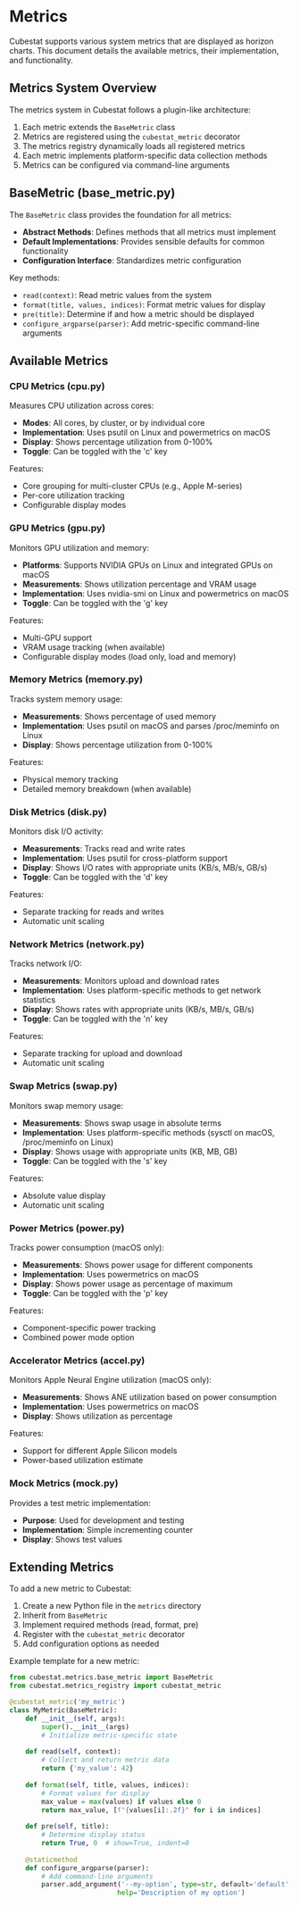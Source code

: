 # Metrics

Cubestat supports various system metrics that are displayed as horizon charts. This document details the available metrics, their implementation, and functionality.

## Metrics System Overview

The metrics system in Cubestat follows a plugin-like architecture:

1. Each metric extends the `BaseMetric` class
2. Metrics are registered using the `cubestat_metric` decorator
3. The metrics registry dynamically loads all registered metrics
4. Each metric implements platform-specific data collection methods
5. Metrics can be configured via command-line arguments

## BaseMetric (base_metric.py)

The `BaseMetric` class provides the foundation for all metrics:

- **Abstract Methods**: Defines methods that all metrics must implement
- **Default Implementations**: Provides sensible defaults for common functionality
- **Configuration Interface**: Standardizes metric configuration

Key methods:
- `read(context)`: Read metric values from the system
- `format(title, values, indices)`: Format metric values for display
- `pre(title)`: Determine if and how a metric should be displayed
- `configure_argparse(parser)`: Add metric-specific command-line arguments

## Available Metrics

### CPU Metrics (cpu.py)

Measures CPU utilization across cores:

- **Modes**: All cores, by cluster, or by individual core
- **Implementation**: Uses psutil on Linux and powermetrics on macOS
- **Display**: Shows percentage utilization from 0-100%
- **Toggle**: Can be toggled with the 'c' key

Features:
- Core grouping for multi-cluster CPUs (e.g., Apple M-series)
- Per-core utilization tracking
- Configurable display modes

### GPU Metrics (gpu.py)

Monitors GPU utilization and memory:

- **Platforms**: Supports NVIDIA GPUs on Linux and integrated GPUs on macOS
- **Measurements**: Shows utilization percentage and VRAM usage
- **Implementation**: Uses nvidia-smi on Linux and powermetrics on macOS
- **Toggle**: Can be toggled with the 'g' key

Features:
- Multi-GPU support
- VRAM usage tracking (when available)
- Configurable display modes (load only, load and memory)

### Memory Metrics (memory.py)

Tracks system memory usage:

- **Measurements**: Shows percentage of used memory
- **Implementation**: Uses psutil on macOS and parses /proc/meminfo on Linux
- **Display**: Shows percentage utilization from 0-100%

Features:
- Physical memory tracking
- Detailed memory breakdown (when available)

### Disk Metrics (disk.py)

Monitors disk I/O activity:

- **Measurements**: Tracks read and write rates
- **Implementation**: Uses psutil for cross-platform support
- **Display**: Shows I/O rates with appropriate units (KB/s, MB/s, GB/s)
- **Toggle**: Can be toggled with the 'd' key

Features:
- Separate tracking for reads and writes
- Automatic unit scaling

### Network Metrics (network.py)

Tracks network I/O:

- **Measurements**: Monitors upload and download rates
- **Implementation**: Uses platform-specific methods to get network statistics
- **Display**: Shows rates with appropriate units (KB/s, MB/s, GB/s)
- **Toggle**: Can be toggled with the 'n' key

Features:
- Separate tracking for upload and download
- Automatic unit scaling

### Swap Metrics (swap.py)

Monitors swap memory usage:

- **Measurements**: Shows swap usage in absolute terms
- **Implementation**: Uses platform-specific methods (sysctl on macOS, /proc/meminfo on Linux)
- **Display**: Shows usage with appropriate units (KB, MB, GB)
- **Toggle**: Can be toggled with the 's' key

Features:
- Absolute value display
- Automatic unit scaling

### Power Metrics (power.py)

Tracks power consumption (macOS only):

- **Measurements**: Shows power usage for different components
- **Implementation**: Uses powermetrics on macOS
- **Display**: Shows power usage as percentage of maximum
- **Toggle**: Can be toggled with the 'p' key

Features:
- Component-specific power tracking
- Combined power mode option

### Accelerator Metrics (accel.py)

Monitors Apple Neural Engine utilization (macOS only):

- **Measurements**: Shows ANE utilization based on power consumption
- **Implementation**: Uses powermetrics on macOS
- **Display**: Shows utilization as percentage

Features:
- Support for different Apple Silicon models
- Power-based utilization estimate

### Mock Metrics (mock.py)

Provides a test metric implementation:

- **Purpose**: Used for development and testing
- **Implementation**: Simple incrementing counter
- **Display**: Shows test values

## Extending Metrics

To add a new metric to Cubestat:

1. Create a new Python file in the `metrics` directory
2. Inherit from `BaseMetric`
3. Implement required methods (read, format, pre)
4. Register with the `cubestat_metric` decorator
5. Add configuration options as needed

Example template for a new metric:

```python
from cubestat.metrics.base_metric import BaseMetric
from cubestat.metrics_registry import cubestat_metric

@cubestat_metric('my_metric')
class MyMetric(BaseMetric):
    def __init__(self, args):
        super().__init__(args)
        # Initialize metric-specific state
        
    def read(self, context):
        # Collect and return metric data
        return {'my_value': 42}
        
    def format(self, title, values, indices):
        # Format values for display
        max_value = max(values) if values else 0
        return max_value, [f"{values[i]:.2f}" for i in indices]
        
    def pre(self, title):
        # Determine display status
        return True, 0  # show=True, indent=0
        
    @staticmethod
    def configure_argparse(parser):
        # Add command-line arguments
        parser.add_argument('--my-option', type=str, default='default',
                           help='Description of my option')
```